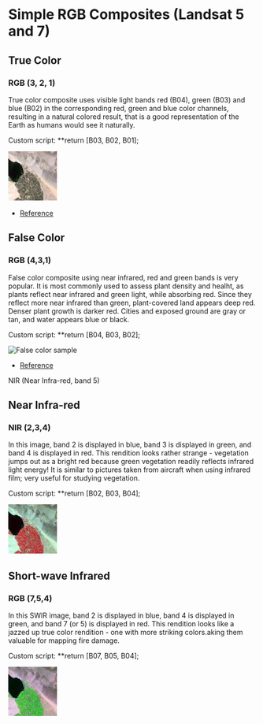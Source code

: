 # Simple RGB Composites (Landsat 5 and 7)

## True Color

### RGB (3, 2, 1)

True color composite uses visible light bands red (B04), green (B03) and blue (B02) in the corresponding red, green and blue color channels, resulting in a natural colored result, that is a good representation of the Earth as humans would see it naturally.

Custom script: **return [B03, B02, B01];

![True color sample](fig/fig1.png)

 - [Reference](https://www.usgs.gov/land-resources/nli/landsat/landsat-5?qt-science_support_page_related_con=0#qt-science_support_page_related_con)

## False Color

### RGB (4,3,1)

False color composite using near infrared, red and green bands is very popular. It is most commonly used to assess plant density and healht, as plants reflect near infrared and green light, while absorbing red. Since they reflect more near infrared than green, plant-covered land appears deep red. Denser plant growth is darker red. Cities and exposed ground are gray or tan, and water appears blue or black.

Custom script: **return [B04, B03, B02];

![False color sample](fig/fig4.png)

 - [Reference](https://earthobservatory.nasa.gov/features/FalseColor)
 
 NIR (Near Infra-red, band 5)

## Near Infra-red

### NIR (2,3,4)

In this image, band 2 is displayed in blue, band 3 is displayed in green, and band 4 is displayed in red. This rendition looks rather strange - vegetation jumps out as a bright red because green vegetation readily reflects infrared light energy! It is similar to pictures taken from aircraft when using infrared film; very useful for studying vegetation.

Custom script: **return [B02, B03, B04];

![SWIR sample](fig/fig2.png)


## Short-wave Infrared

### RGB (7,5,4)

In this SWIR image, band 2 is displayed in blue, band 4 is displayed in green, and band 7 (or 5) is displayed in red. This rendition looks like a jazzed up true color rendition - one with more striking colors.aking them valuable for mapping fire damage.

Custom script: **return [B07, B05, B04];

![SWIR sample](fig/fig3.png)

